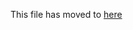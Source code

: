 This file has moved to [here]( https://github.com/kubernetes/community/blob/master/contributors/design-proposals/architecture/architecture.md)
